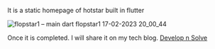 It is a static homepage of hotstar built in flutter



![flopstar1 – main dart  flopstar1  17-02-2023 20_00_44](https://user-images.githubusercontent.com/100037271/219682763-9a3f68bf-80d6-4e77-8a40-646ad885c852.png)

Once it is completed. I will share it on my tech blog.
[Develop n Solve](developnsolve.com)
